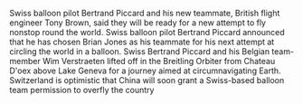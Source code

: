 Swiss balloon pilot Bertrand Piccard and his new teammate, British flight engineer Tony Brown, said they will be ready for a new attempt to fly nonstop round the world.
Swiss balloon pilot Bertrand Piccard announced that he has chosen Brian Jones as his teammate for his next attempt at circling the world in a balloon.
Swiss Bertrand Piccard and his Belgian team-member Wim Verstraeten lifted off in the Breitling Orbiter from Chateau D'oex above Lake Geneva for a journey aimed at circumnavigating Earth.
Switzerland is optimistic that China will soon grant a Swiss-based balloon team permission to overfly the country
